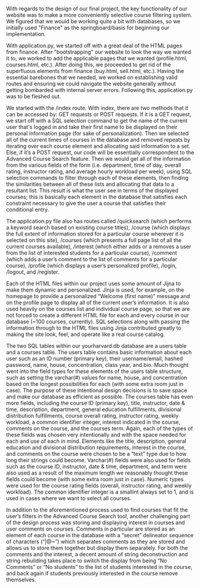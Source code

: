 With regards to the design of our final project, the key functionality of our website was to make a more conveniently selective course filtering system. We figured that we would be working quite a bit with databases, so we initially used "Finance" as the springboard/basis for beginning our implementation.

With application.py, we started off with a great deal of the HTML pages from finance. After "bootstrapping" our website to look the way we wanted it to, we worked to add the applicable pages that we wanted (profile.html, courses.html, etc.). After doing this, we proceeded to get rid of the superfluous elements from finance (buy.html, sell.html, etc.). Having the essential barebones that we needed, we worked on establishing valid routes and ensuring we could navigate the website generally without getting bombarded with internal server errors. Following this, application.py was to be fleshed out.

We started with the /index route. With index, there are two methods that it can be accessed by: GET requests or POST requests. If it is a GET request, we start off with a SQL selection command to get the name of the current user that's logged in and take their first name to be displayed on their personal information page (for sake of personalization). Then we selected all of the current times of courses in the database and removed repeats by iterating over each course element and allocating said information to a set. Else, if it’s a POST request, our code will be essentially correspondent to the Advanced Course Search feature. Then we would get all of the information from the various fields of the form (i.e. department, time of day, overall rating, instructor rating, and average hourly workload per week), using SQL selection commands to filter through each of these elements, then finding the similarities between all of these lists and allocating that data to a resultant list. This result is what the user see in terms of the displayed courses; this is basically each element in the database that satisfies each constraint necessary to give the user a course that satisfies their conditional entry.

The application.py file also has routes called /quicksearch (which performs a keyword search based on existing course titles), /course (which displays the full extent of information stored for a particular course wherever it is selected on this site), /courses (which presents a full page list of all the current courses available), /interest (which either adds or a removes a user from the list of interested students for a particular course), /comment (which adds a user’s comment to the list of comments for a particular course), /profile (which displays a user’s personalized profile), /login, /logout, and /register.

Each of the HTML files within our project uses some amount of Jijna to make them dynamic and personalized. Jinja is used, for example, on the homepage to provide a personalized “Welcome (first name)” message and on the profile page to display all of the current user’s information. It is also used heavily on the courses list and individual course page, so that we are not forced to create a different HTML file for each and every course in our database (~100 courses, currently). SQL selections along with passing the information through to the HTML files using Jinja contributed greatly to making the site look, feel, and operate like a real course catalog.

The two SQL tables within our yourharvard.db database are a users table and a courses table. The users table contains basic information about each user such as an ID number (primary key), their username/email, hashed password, name, house, concentration, class year, and bio. Much thought went into the field types for these elements of the users table structure, such as setting the varchar(#) values for name, house, and concentration based on the longest possibilities for each (with some extra room just in case). The purpose of these intentional design decisions is to save space and make our database as efficient as possible. The courses table has even more fields, including the course ID (primary key), title, instructor, date & time, description, department, general education fulfillments, divisional distribution fulfillments, course overall rating, instructor rating, weekly workload, a common identifier integer, interest indicated in the course, comments on the course, and the courses term. Again, each of the types of these fields was chosen very intentionally and with the space needed for each and use of each in mind. Elements like the title, description, general education and divisional distribution requirements, interest in the course, and comments on the course were chosen to be a “text” type due to how long their strings could become. Varchar(#) fields were also used for fields such as the course ID, instructor, date & time, department, and term were also used as a result of the maximum length we reasonably thought these fields could become (with some extra room just in case). Numeric types were used for the course rating fields (overall, instructor rating, and weekly workload). The common identifier integer is a smallint always set to 1, and is used in cases where we want to select all courses.

In addition to the aforementioned process used to find courses that fit the user’s filters in the Advanced Course Search tool, another challenging part of the design process was storing and displaying interest in courses and user comments on courses. Comments in particular are stored as an element of each course in the database with a “secret” delineator sequence of characters (“|@~”) which separates comments as they are stored and allows us to store them together but display them separately. For both the comments and the interest, a decent amount of string deconstruction and string rebuilding takes place to switch the display from being “No Comments” or “No students” to the list of students interested in the course, and back again if students previously interested in the course remove themselves.
